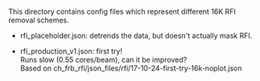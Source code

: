 This directory contains config files which represent different 16K RFI removal schemes.

  - rfi_placeholder.json: detrends the data, but doesn't actually mask RFI.

  - rfi_production_v1.json: first try!  
    Runs slow (0.55 cores/beam), can it be improved?  
    Based on ch_frb_rfi/json_files/rfi/17-10-24-first-try-16k-noplot.json
